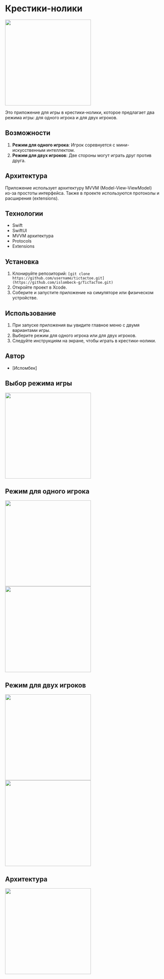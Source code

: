 # Крестики-нолики

 <img src="images/main.png" width="280">

Это приложение для игры в крестики-нолики, которое предлагает два режима игры: для одного игрока и для двух игроков.

## Возможности

1. **Режим для одного игрока**: Игрок соревнуется с мини-искусственным интеллектом.
2. **Режим для двух игроков**: Две стороны могут играть друг против друга.

## Архитектура

Приложение использует архитектуру MVVM (Model-View-ViewModel) из-за простоты интерфейса. Также в проекте используются протоколы и расширения (extensions).

## Технологии

- Swift
- SwiftUI
- MVVM архитектура
- Protocols
- Extensions

## Установка

1. Клонируйте репозиторий: `[git clone https://github.com/username/tictactoe.git](https://github.com/islombeck-g/TicTacToe.git)`
2. Откройте проект в Xcode.
3. Соберите и запустите приложение на симуляторе или физическом устройстве.

## Использование

1. При запуске приложения вы увидите главное меню с двумя вариантами игры.
2. Выберите режим для одного игрока или для двух игроков.
3. Следуйте инструкциям на экране, чтобы играть в крестики-нолики.

## Автор

- [Исломбек]

## Выбор режима игры
<div>
 <img src="images/SelectMode.png" width="280">
</div>

## Режим для одного игрока
<div>
 <img src="images/ChoseSide.png" width="280">
  <img src="images/OnePlayerGame.png" width="280">
</div>

## Режим для двух игроков
<div>
 <img src="images/TwoPlayersGame.png" width="280">
  <img src="images/TwoPlayersGame1.png" width="280">
</div>

## Архитектура
<div>
 <img src="images/mod.png" width="280">
</div>
